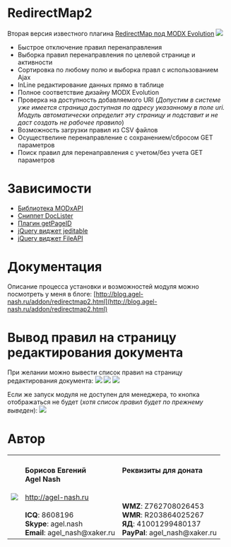 RedirectMap2
============
Вторая версия известного плагина [RedirectMap под MODX Evolution](http://community.modx-cms.ru/blog/addons/1130.html)
<a href="http://blog.agel-nash.ru/images/addon/redirectMap2-grid.png"><img src="http://blog.agel-nash.ru/images/addon/redirectMap2-grid.png"></a>
* Быстрое отключение правил перенаправления
* Выборка правил перенаправления по целевой странице и активности
* Сортировка по любому полю и выборка правл с использованием Ajax
* InLine редактирование данных прямо в таблице
* Полное соответствие дизайну MODX Evolution
* Проверка на доступность добавляемого URI (*Допустим в системе уже имеется страница доступная по адресу указанному в поле uri. Модуль автоматически определит эту страницу и подставит и не даст создать не рабочее правило*)
* Возможность загрузки правил из CSV файлов
* Осуществелине перенаправление с сохранением/сбросом GET параметров
* Поиск правил для перенаправления с учетом/без учета GET параметров

Зависимости
============
* [Библиотека MODxAPI](https://github.com/AgelxNash/resourse)
* [Сниппет DocLister](https://github.com/AgelxNash/DocLister)
* [Плагин getPageID](https://gist.github.com/AgelxNash/9268660)
* [jQuery виджет jeditable](https://github.com/tuupola/jquery_jeditable)
* [jQuery виджет FileAPI](https://github.com/RubaXa/jquery.fileapi)

Документация
============
Описание процесса установки и возможностей модуля можно посмотреть у меня в блоге: [http://blog.agel-nash.ru/addon/redirectmap2.html](http://blog.agel-nash.ru/addon/redirectmap2.html)

Вывод правил на страницу редактирования документа
============
При желании можно вывести список правил на страницу редактирования документа:
<img src="http://blog.agel-nash.ru/images/addon/redirectMap2-tv1.png">
<img src="http://blog.agel-nash.ru/images/addon/redirectMap2-tv2.png">
<img src="http://blog.agel-nash.ru/images/addon/redirectMap2-tv3.png">

Если же запуск модуля не доступен для менеджера, то кнопка отображаться не будет (*хотя список правил будет по прежнему выведен*):
<img src="http://blog.agel-nash.ru/images/addon/redirectMap2-tv4.png">

Автор
============
<table>
  <tr>
    <td><img src="http://www.gravatar.com/avatar/bf12d44182c98288015f65c9861903aa?s=220"></td>
	<td valign="top">
		<h4>Борисов Евгений
			<br />
			Agel Nash
		</h4>
		<a href="http://agel-nash.ru">http://agel-nash.ru</a><br />
		<br />
		<strong>ICQ</strong>: 8608196<br />
		<strong>Skype</strong>: agel.nash<br />
		<strong>Email</strong>: agel_nash@xaker.ru
	</td>
	<td valign="top">
		<h4>Реквизиты для доната<br /><br /></h4>
		<br />
		<strong>WMZ</strong>: Z762708026453<br />
		<strong>WMR</strong>: R203864025267<br />
		<strong>ЯД</strong>: 41001299480137<br />
		<strong>PayPal</strong>: agel_nash@xaker.ru<br />
	</td>
  </tr>
</table>